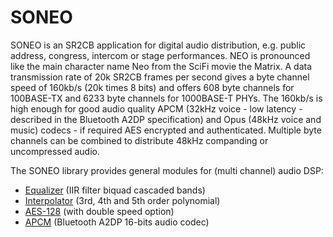 # SONEO
<p>SONEO is an SR2CB application for digital audio distribution, e.g. public address, congress, intercom or stage performances. NEO is pronounced like the main character name Neo from the SciFi movie the Matrix. A data transmission rate of 20k SR2CB frames per second gives a byte channel speed of 160kb/s (20k times 8 bits) and offers 608 byte channels for 100BASE-TX and 6233 byte channels for 1000BASE-T PHYs. The 160kb/s is high enough for good audio quality APCM (32kHz voice - low latency - described in the Bluetooth A2DP specification) and Opus (48kHz voice and music) codecs - if required AES encrypted and authenticated. Multiple byte channels can be combined to distribute 48kHz companding or uncompressed audio.</p>
<p>The SONEO library provides general modules for (multi channel) audio DSP:</p>
<ul>
  <li><a href="lib/equalizer.v">Equalizer</a>  (IIR filter biquad cascaded bands)</li>
  <li><a href="">Interpolator</a>  (3rd, 4th and 5th order polynomial)</li>
  <li><a href="">AES-128</a>  (with double speed option)</li>
  <li><a href="">APCM</a>  (Bluetooth A2DP 16-bits audio codec)</li>
</ul>
